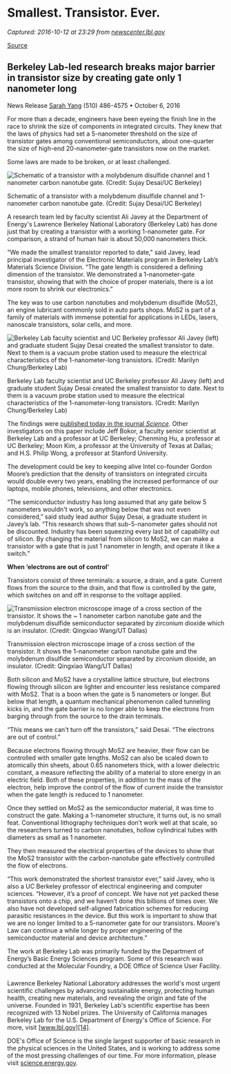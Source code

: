 # Smallest. Transistor. Ever.

_Captured: 2016-10-12 at 23:29 from [newscenter.lbl.gov](http://newscenter.lbl.gov/2016/10/06/smallest-transistor-1-nm-gate/)_

[Source](http://newscenter.lbl.gov/2016/10/06/smallest-transistor-1-nm-gate/ "Permalink to Smallest. Transistor. Ever. | Berkeley Lab")

## Berkeley Lab-led research breaks major barrier in transistor size by creating gate only 1 nanometer long

News Release [Sarah Yang][9] (510) 486-4575 • October 6, 2016

For more than a decade, engineers have been eyeing the finish line in the race to shrink the size of components in integrated circuits. They knew that the laws of physics had set a 5-nanometer threshold on the size of transistor gates among conventional semiconductors, about one-quarter the size of high-end 20-nanometer-gate transistors now on the market.

Some laws are made to be broken, or at least challenged.

![Schematic of a transistor with a molybdenum disulfide channel and 1 nanometer carbon nanotube gate. \(Credit: Sujay Desai/UC Berkeley\)][10]

Schematic of a transistor with a molybdenum disulfide channel and 1-nanometer carbon nanotube gate. (Credit: Sujay Desai/UC Berkeley)

A research team led by faculty scientist Ali Javey at the Department of Energy's Lawrence Berkeley National Laboratory (Berkeley Lab) has done just that by creating a transistor with a working 1-nanometer gate. For comparison, a strand of human hair is about 50,000 nanometers thick.

"We made the smallest transistor reported to date," said Javey, lead principal investigator of the Electronic Materials program in Berkeley Lab’s Materials Science Division. “The gate length is considered a defining dimension of the transistor. We demonstrated a 1-nanometer-gate transistor, showing that with the choice of proper materials, there is a lot more room to shrink our electronics.”

The key was to use carbon nanotubes and molybdenum disulfide (MoS2), an engine lubricant commonly sold in auto parts shops. MoS2 is part of a family of materials with immense potential for applications in LEDs, lasers, nanoscale transistors, solar cells, and more.

![Berkeley Lab faculty scientist and UC Berkeley professor Ali Javey \(left\) and graduate student Sujay Desai created the smallest transistor to date. Next to them is a vacuum probe station used to measure the electrical characteristics of the 1-nanometer-long transistors. \(Credit: Marilyn Chung/Berkeley Lab\)][11]

Berkeley Lab faculty scientist and UC Berkeley professor Ali Javey (left) and graduate student Sujay Desai created the smallest transistor to date. Next to them is a vacuum probe station used to measure the electrical characteristics of the 1-nanometer-long transistors. (Credit: Marilyn Chung/Berkeley Lab)

The findings were [published today in the journal _Science_][12]. Other investigators on this paper include Jeff Bokor, a faculty senior scientist at Berkeley Lab and a professor at UC Berkeley; Chenming Hu, a professor at UC Berkeley; Moon Kim, a professor at the University of Texas at Dallas; and H.S. Philip Wong, a professor at Stanford University.

The development could be key to keeping alive Intel co-founder Gordon Moore’s prediction that the density of transistors on integrated circuits would double every two years, enabling the increased performance of our laptops, mobile phones, televisions, and other electronics.

“The semiconductor industry has long assumed that any gate below 5 nanometers wouldn't work, so anything below that was not even considered,” said study lead author Sujay Desai, a graduate student in Javey’s lab. “This research shows that sub-5-nanometer gates should not be discounted. Industry has been squeezing every last bit of capability out of silicon. By changing the material from silicon to MoS2, we can make a transistor with a gate that is just 1 nanometer in length, and operate it like a switch.”

**When ‘electrons are out of control’**

Transistors consist of three terminals: a source, a drain, and a gate. Current flows from the source to the drain, and that flow is controlled by the gate, which switches on and off in response to the voltage applied.

![Transmission electron microscope image of a cross section of the transistor. It shows the ~ 1 nanometer carbon nanotube gate and the molybdenum disulfide semiconductor separated by zirconium dioxide which is an insulator. \(Credit: Qingxiao Wang/UT Dallas\)][13]

Transmission electron microscope image of a cross section of the transistor. It shows the 1-nanometer carbon nanotube gate and the molybdenum disulfide semiconductor separated by zirconium dioxide, an insulator. (Credit: Qingxiao Wang/UT Dallas)

Both silicon and MoS2 have a crystalline lattice structure, but electrons flowing through silicon are lighter and encounter less resistance compared with MoS2. That is a boon when the gate is 5 nanometers or longer. But below that length, a quantum mechanical phenomenon called tunneling kicks in, and the gate barrier is no longer able to keep the electrons from barging through from the source to the drain terminals.

“This means we can't turn off the transistors,” said Desai. “The electrons are out of control.”

Because electrons flowing through MoS2 are heavier, their flow can be controlled with smaller gate lengths. MoS2 can also be scaled down to atomically thin sheets, about 0.65 nanometers thick, with a lower dielectric constant, a measure reflecting the ability of a material to store energy in an electric field. Both of these properties, in addition to the mass of the electron, help improve the control of the flow of current inside the transistor when the gate length is reduced to 1 nanometer.

Once they settled on MoS2 as the semiconductor material, it was time to construct the gate. Making a 1-nanometer structure, it turns out, is no small feat. Conventional lithography techniques don’t work well at that scale, so the researchers turned to carbon nanotubes, hollow cylindrical tubes with diameters as small as 1 nanometer.

They then measured the electrical properties of the devices to show that the MoS2 transistor with the carbon-nanotube gate effectively controlled the flow of electrons.

“This work demonstrated the shortest transistor ever,” said Javey, who is also a UC Berkeley professor of electrical engineering and computer sciences. “However, it’s a proof of concept. We have not yet packed these transistors onto a chip, and we haven’t done this billions of times over. We also have not developed self-aligned fabrication schemes for reducing parasitic resistances in the device. But this work is important to show that we are no longer limited to a 5-nanometer gate for our transistors. Moore's Law can continue a while longer by proper engineering of the semiconductor material and device architecture.”

The work at Berkeley Lab was primarily funded by the Department of Energy’s Basic Energy Sciences program. Some of this research was conducted at the Molecular Foundry, a DOE Office of Science User Facility.

###

Lawrence Berkeley National Laboratory addresses the world's most urgent scientific challenges by advancing sustainable energy, protecting human health, creating new materials, and revealing the origin and fate of the universe. Founded in 1931, Berkeley Lab's scientific expertise has been recognized with 13 Nobel prizes. The University of California manages Berkeley Lab for the U.S. Department of Energy's Office of Science. For more, visit [www.lbl.gov][14].

DOE's Office of Science is the single largest supporter of basic research in the physical sciences in the United States, and is working to address some of the most pressing challenges of our time. For more information, please visit [science.energy.gov][15].

[1]: http://www.lbl.gov "Berkeley Lab"
[2]: http://www.lbl.gov/a-z-index/
[3]: http://www2.lbl.gov/ds/
[4]: http://www.lbl.gov/about/
[5]: http://www.lbl.gov/lab-leadership/director/
[6]: http://today.lbl.gov/berkeley-lab-events-calendar/
[7]: http://newscenter.lbl.gov/
[8]: http://today.lbl.gov/
[9]: mailto:scyang@lbl.gov
[10]: http://1t2src2grpd01c037d42usfb.wpengine.netdna-cdn.com/wp-content/uploads/sites/2/2016/10/transistor_schematic670-628x353.jpg
[11]: http://1t2src2grpd01c037d42usfb.wpengine.netdna-cdn.com/wp-content/uploads/sites/2/2016/10/javey-desai670-300x200.jpg
[12]: http://science.sciencemag.org/content/354/6308/99
[13]: http://1t2src2grpd01c037d42usfb.wpengine.netdna-cdn.com/wp-content/uploads/sites/2/2016/10/transistor_tem-cross670-300x225.jpg
[14]: http://www.lbl.gov/
[15]: http://science.energy.gov/
[16]: http://newscenter.lbl.gov/tag/chemistry-materials-sciences/
[17]: http://newscenter.lbl.gov/tag/materials-sciences/
[18]: http://twitter.com/BerkeleyLab
[19]: http://instagram.com/berkeleylab#
[20]: https://plus.google.com/+BerkeleyLab/posts
[21]: http://www.facebook.com/BerkeleyLab
[22]: http://www.youtube.com/user/BerkeleyLab
[23]: /?feed=rss
[24]: http://newscenter.lbl.gov/contacts/
[25]: http://berkeleylabexperts.lbl.gov/
[26]: http://newscenter.lbl.gov/subscribe/
[27]: http://photos.lbl.gov/
[28]: http://www2.lbl.gov/publicinfo/socialmedia/
[29]: https://www2.lbl.gov/Workplace/NC/faq.html
[30]: http://newscenter.lbl.gov/2016/10/12/dark-matter-planetarium-show/
[31]: http://newscenter.lbl.gov/2016/10/11/new-opportunities-small-businesses-partner-berkeley-lab/
[32]: http://newscenter.lbl.gov/2016/10/10/brain-modulyzer-provides-interactive-window-brain/
[33]: http://newscenter.lbl.gov/2016/10/06/bionic-enzyme-reaction-speed/
[34]: http://newscenter.lbl.gov/2016/10/06/smallest-transistor-1-nm-gate/
[35]: /tag/cancer,biology,biofuels,bioenergy,genome,health/
[36]: /tag/earth-sciences,climate,environment/
[37]: /tag/community,education,outreach,workforce/
[38]: /tag/computing,computational-research,NERSC,ESnet/
[39]: /tag/energy,energy-efficiency,bioenergy,clean-energy,batteries/
[40]: /tag/physics,neutrinos,dark-energy,particle-physics,astrophysics,accelerators,nuclear-science,lasers,cosmology/
[41]: /tag/materials-sciences,chemistry,advanced-light-source,imaging,electronics,molecular-foundry,batteries,photosynthesis/
[42]: http://berkeleylabreport.blogspot.com/
[43]: http://www.lbl.gov/web-support/
[44]: http://www.lbl.gov/disclaimers/
